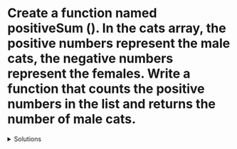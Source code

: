 # Create a function named positiveSum (). In the cats array, the positive numbers represent the male cats, the negative numbers represent the females. Write a function that counts the positive numbers in the list and returns the number of male cats.

<details>
  <summary>Solutions</summary>
  
  <summary>Regular For Loop</summary>
  
```js

let catArr = [1,2,3,4,5,6,7,8,9,10,11,12,-1,-2,-3,-4,-5,-6,-7,-8]
function positiveSum(arr){
let sum = 0
    for (let i=0; i< arr.length; i++){ 
        if(arr[i]>0){ 
            sum +=1 
        }
    }
    return sum
}
console.log(positiveSum(catArr))
```
  <summary>Solution: forEach method</summary>

```js
let catArr = [1,2,3,4,5,6,7,8,9,10,11,12,-1,-2,-3,-4,-5,-6,-7,-8]
function positiveSump(arr){
    let sum = 0
    arr.forEach(num => {
        if(num > 0){
            sum +=1
        }
    })
    return sum
}
console.log(positiveSum(catArr))
```
  <summary>Solution: map method</summary>

```js
let catArr = [1,2,3,4,5,6,7,8,9,10,11,12,-1,-2,-3,-4,-5,-6,-7,-8]
function positiveSum(arr){
    let sum = 0
    arr.map(num => {
        if(num > 0){
            sum +=1
        }
    })
    return sum
}
console.log(positiveSum(catArr))
```
  <summary>Solution: For of Loop</summary>

```js
let catArr = [1,2,3,4,5,6,7,8,9,10,11,12,-1,-2,-3,-4,-5,-6,-7,-8]
function positiveSum(arr){
    let sum = 0
    for (num of arr){ 
        if(num >0){ 
            sum +=1 
        }
    }
    return sum
}
console.log(positiveSum(catArr))
```
</details>